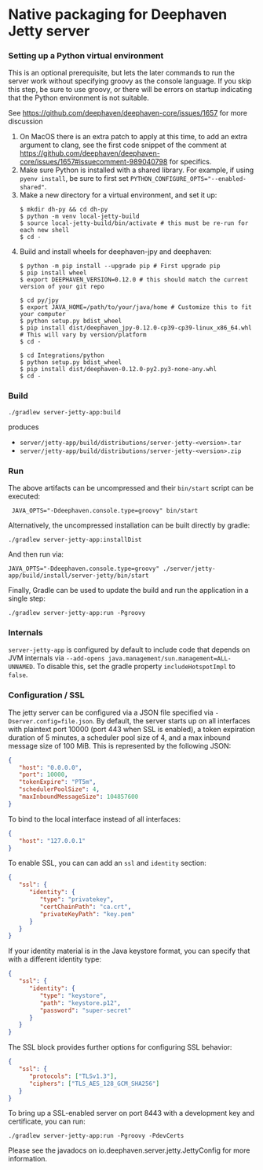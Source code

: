 # Native packaging for Deephaven Jetty server

### Setting up a Python virtual environment

This is an optional prerequisite, but lets the later commands to run the server work without
specifying groovy as the console language. If you skip this step, be sure to use groovy, or
there will be errors on startup indicating that the Python environment is not suitable.

See https://github.com/deephaven/deephaven-core/issues/1657 for more discussion

1. On MacOS there is an extra patch to apply at this time, to add an extra argument to clang,
see the first code snippet of the comment at
https://github.com/deephaven/deephaven-core/issues/1657#issuecomment-989040798 for specifics.
1. Make sure Python is installed with a shared library. For example, if using `pyenv install`,
be sure to first set `PYTHON_CONFIGURE_OPTS="--enabled-shared"`.
1. Make a new directory for a virtual environment, and set it up:
    ```shell
    $ mkdir dh-py && cd dh-py
    $ python -m venv local-jetty-build
    $ source local-jetty-build/bin/activate # this must be re-run for each new shell
    $ cd -
   ```
1. Build and install wheels for deephaven-jpy and deephaven:
    ```shell
    $ python -m pip install --upgrade pip # First upgrade pip
    $ pip install wheel
    $ export DEEPHAVEN_VERSION=0.12.0 # this should match the current version of your git repo

    $ cd py/jpy
    $ export JAVA_HOME=/path/to/your/java/home # Customize this to fit your computer
    $ python setup.py bdist_wheel
    $ pip install dist/deephaven_jpy-0.12.0-cp39-cp39-linux_x86_64.whl # This will vary by version/platform
    $ cd -

    $ cd Integrations/python
    $ python setup.py bdist_wheel
    $ pip install dist/deephaven-0.12.0-py2.py3-none-any.whl
    $ cd -
    ```


### Build

```shell
./gradlew server-jetty-app:build
```

produces

* `server/jetty-app/build/distributions/server-jetty-<version>.tar`
* `server/jetty-app/build/distributions/server-jetty-<version>.zip`

### Run

The above artifacts can be uncompressed and their `bin/start` script can be executed:

```shell
 JAVA_OPTS="-Ddeephaven.console.type=groovy" bin/start
```

Alternatively, the uncompressed installation can be built directly by gradle:

```shell
./gradlew server-jetty-app:installDist
```

And then run via:

```shell
JAVA_OPTS="-Ddeephaven.console.type=groovy" ./server/jetty-app/build/install/server-jetty/bin/start
```

Finally, Gradle can be used to update the build and run the application in a single step:

```shell
./gradlew server-jetty-app:run -Pgroovy
```

### Internals

`server-jetty-app` is configured by default to include code that depends on JVM internals via
`--add-opens java.management/sun.management=ALL-UNNAMED`. To disable this, set the gradle property `includeHotspotImpl`
to `false`.

### Configuration / SSL

The jetty server can be configured via a JSON file specified via `-Dserver.config=file.json`. By default, the server
starts up on all interfaces with plaintext port 10000 (port 443 when SSL is enabled), a token expiration duration of
5 minutes, a scheduler pool size of 4, and a max inbound message size of 100 MiB. This is represented by the following
JSON:

```json
{
   "host": "0.0.0.0",
   "port": 10000,
   "tokenExpire": "PT5m",
   "schedulerPoolSize": 4,
   "maxInboundMessageSize": 104857600
}
```

To bind to the local interface instead of all interfaces:
```json
{
   "host": "127.0.0.1"
}
```

To enable SSL, you can can add an `ssl` and `identity` section:

```json
{
   "ssl": {
      "identity": {
         "type": "privatekey",
         "certChainPath": "ca.crt",
         "privateKeyPath": "key.pem"
      }
   }
}
```

If your identity material is in the Java keystore format, you can specify that with a different identity type:

```json
{
   "ssl": {
      "identity": {
         "type": "keystore",
         "path": "keystore.p12",
         "password": "super-secret"
      }
   }
}
```

The SSL block provides further options for configuring SSL behavior:

```json
{
   "ssl": {
      "protocols": ["TLSv1.3"],
      "ciphers": ["TLS_AES_128_GCM_SHA256"]
   }
}
```

To bring up a SSL-enabled server on port 8443 with a development key and certificate, you can run:

```shell
./gradlew server-jetty-app:run -Pgroovy -PdevCerts
```

Please see the javadocs on io.deephaven.server.jetty.JettyConfig for more information.
